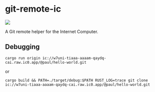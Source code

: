 # git-remote-ic

![](https://img.shields.io/badge/status%EF%B8%8F-experimental-blueviolet)

A Git remote helper for the Internet Computer.

## Debugging

```
cargo run origin ic://w7uni-tiaaa-aaaam-qaydq-cai.raw.ic0.app/@paul/hello-world.git
```

or

```
cargo build && PATH=./target/debug:$PATH RUST_LOG=trace git clone ic://w7uni-tiaaa-aaaam-qaydq-cai.raw.ic0.app/@paul/hello-world.git
```
